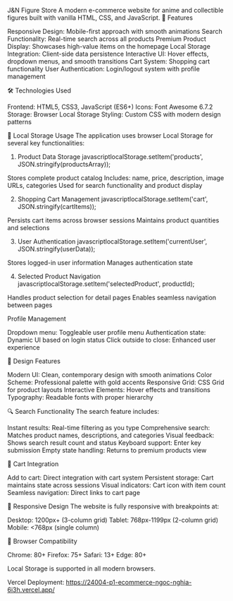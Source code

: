 J&N Figure Store
A modern e-commerce website for anime and collectible figures built with vanilla HTML, CSS, and JavaScript.
🚀 Features

Responsive Design: Mobile-first approach with smooth animations
Search Functionality: Real-time search across all products
Premium Product Display: Showcases high-value items on the homepage
Local Storage Integration: Client-side data persistence
Interactive UI: Hover effects, dropdown menus, and smooth transitions
Cart System: Shopping cart functionality
User Authentication: Login/logout system with profile management

🛠 Technologies Used

Frontend: HTML5, CSS3, JavaScript (ES6+)
Icons: Font Awesome 6.7.2
Storage: Browser Local Storage
Styling: Custom CSS with modern design patterns

💾 Local Storage Usage
The application uses browser Local Storage for several key functionalities:
1. Product Data Storage
javascriptlocalStorage.setItem('products', JSON.stringify(productsArray));

Stores complete product catalog
Includes: name, price, description, image URLs, categories
Used for search functionality and product display

2. Shopping Cart Management
javascriptlocalStorage.setItem('cart', JSON.stringify(cartItems));

Persists cart items across browser sessions
Maintains product quantities and selections

3. User Authentication
javascriptlocalStorage.setItem('currentUser', JSON.stringify(userData));

Stores logged-in user information
Manages authentication state

4. Selected Product Navigation
javascriptlocalStorage.setItem('selectedProduct', productId);

Handles product selection for detail pages
Enables seamless navigation between pages

Profile Management

Dropdown menu: Toggleable user profile menu
Authentication state: Dynamic UI based on login status
Click outside to close: Enhanced user experience

🎨 Design Features

Modern UI: Clean, contemporary design with smooth animations
Color Scheme: Professional palette with gold accents
Responsive Grid: CSS Grid for product layouts
Interactive Elements: Hover effects and transitions
Typography: Readable fonts with proper hierarchy

🔍 Search Functionality
The search feature includes:

Instant results: Real-time filtering as you type
Comprehensive search: Matches product names, descriptions, and categories
Visual feedback: Shows search result count and status
Keyboard support: Enter key submission
Empty state handling: Returns to premium products view

🛒 Cart Integration

Add to cart: Direct integration with cart system
Persistent storage: Cart maintains state across sessions
Visual indicators: Cart icon with item count
Seamless navigation: Direct links to cart page

📱 Responsive Design
The website is fully responsive with breakpoints at:

Desktop: 1200px+ (3-column grid)
Tablet: 768px-1199px (2-column grid)
Mobile: <768px (single column)

🚦 Browser Compatibility

Chrome: 80+
Firefox: 75+
Safari: 13+
Edge: 80+

Local Storage is supported in all modern browsers.

Vercel Deployment: https://24004-p1-ecommerce-ngoc-nghia-6i3h.vercel.app/ 
